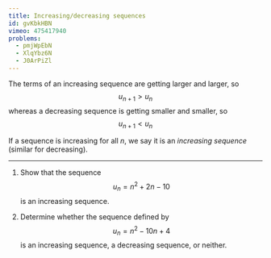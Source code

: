 ```yaml
---
title: Increasing/decreasing sequences
id: gvKbkHBN
vimeo: 475417940
problems:
  - pmjWpEbN
  - XlqYbz6N
  - J0ArPiZl
---
```


The terms of an increasing sequence are getting larger and larger, so
$$
u_{n+1} > u_n
$$
whereas a decreasing sequence is getting smaller and smaller, so
$$
u_{n+1} < u_{n}
$$

If a sequence is increasing for all $n,$ we say it is an *increasing sequence* (similar for decreasing).

---

 1. Show that the sequence
    $$
    u_n = n^2 + 2n - 10
    $$
    is an increasing sequence.

 1. Determine whether the sequence defined by
    $$
    u_n = n^{2} - 10n + 4
    $$
    is an increasing sequence, a decreasing sequence, or neither.
